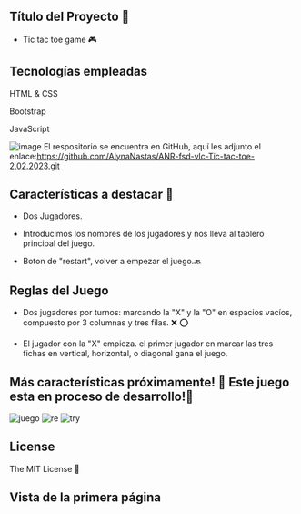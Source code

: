 ## Título del Proyecto :rocket:

- Tic tac toe game :video_game:


## Tecnologías empleadas

HTML & CSS

Bootstrap

JavaScript 


![image](https://user-images.githubusercontent.com/121962750/215277229-ec3606fa-3246-421a-8ab1-d7972c77b238.png)
El respositorio se encuentra en GitHub, aquí les adjunto el enlace:https://github.com/AlynaNastas/ANR-fsd-vlc-Tic-tac-toe-2.02.2023.git



## Características a destacar :round_pushpin:

- Dos Jugadores.

- Introducimos los nombres de los jugadores y nos lleva al tablero principal del juego.

- Boton de "restart", volver a empezar el juego.:back:


## Reglas del Juego
- Dos jugadores por turnos: marcando la "X" y la "O" en espacios vacíos, compuesto por 3 columnas y tres filas. :x: :o:

- El jugador con la "X" empieza. el primer jugador en marcar las tres fichas en vertical, horizontal, o diagonal gana el juego.



##  Más características próximamente! :construction: Este juego esta en proceso de desarrollo!:wrench:



![juego](https://user-images.githubusercontent.com/121962750/218306014-30a9feb0-4f50-4451-b114-e40b8bf338d2.png)
![re](https://user-images.githubusercontent.com/121962750/218306500-62bd1cdd-934a-41e9-8772-56d49b5f412b.png)
![try](https://user-images.githubusercontent.com/121962750/218306504-46dcfb60-9aa6-48fb-a6fa-b111160a3b62.png)

## License

The MIT License :page_facing_up:

## Vista de la primera página


